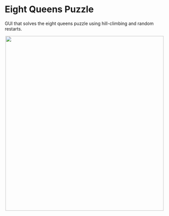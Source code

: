 # Eight Queens Puzzle
GUI that solves the eight queens puzzle using hill-climbing and random restarts.

<p align="center"><img src="nbproject/Instruction1.JPG" width="500" height="550"></p>
